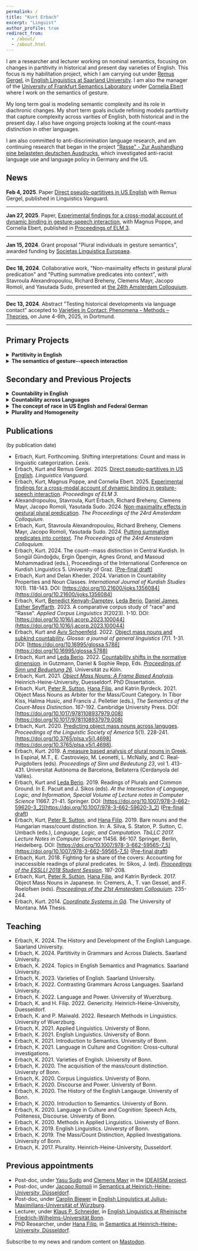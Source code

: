 ```yaml
---
permalink: /
title: "Kurt Erbach"
excerpt: "Linguist"  
author_profile: true
redirect_from: 
  - /about/
  - /about.html
---
```


I am a researcher and lecturer working on nominal semantics, focusing on changes in partitivity in historical and present day varieties of English. This focus is my habilitation project, which I am carrying out under [Remus Gergel](https://www.uni-saarland.de/lehrstuhl/gergel/facultystaff/englishlinguisticfaculty/prof-dr-remus-gergel.html), in [English Linguistics at Saarland University](https://www.uni-saarland.de/lehrstuhl/gergel.html). I am also the manager of the [University of Frankfurt Semantics Laboratory](https://osf.io/5974r/) under [Cornelia Ebert](https://user.uni-frankfurt.de/~coebert/) where I work on the semantics of gesture.

My long term goal is modeling semantic complexity and its role in diachronic changes. My short term goals include refining models partitivity that capture complexity across varities of English, both historical and in the present day. I also have ongoing projects looking at the count-mass distinction in other languages. 

I am also committed to anti-discrimination language research, and am continuing research that began in the project ["Rasse" - Zur Aushandlung eine belasteten deutschen Ausdrucks](https://www.buergeruni.hhu.de/stabsstelle-buergeruniversitaet/foerderung/buergeruniversitaet-in-der-forschung/gefoerderte-projekte), which investigated anti-racist language use and language policy in Germany and the US. 

## News

**Feb 4, 2025**. Paper [Direct pseudo-partitives in US English](https://doi.org/10.1515/lingvan-2023-0098) with Remus Gergel, published in Linguistics Vanguard.

***

**Jan 27, 2025**. Paper, [Experimental findings for a cross-modal account of dynamic binding in gesture-speech interaction](https://journals.linguisticsociety.org/proceedings/index.php/ELM/article/view/5830/5607), with Magnus Poppe, and Cornelia Ebert, published in [Proceedings of ELM 3](https://journals.linguisticsociety.org/proceedings/index.php/ELM/issue/view/194).

***

**Jan 15, 2024**.  Grant proposal "Plural individuals in gesture semantics", awarded funding by [Societas Linguistica Europaea](https://societaslinguistica.eu/).

***

**Dec 18, 2024**.  Collaborative work, "Non-maximality effects in gestural plural predication" and "Putting summative predicates into context", with Stavroula Alexandropoulou, Richard Breheny, Clemens Mayr, Jacopo Romoli, and Yasutada Sudo, presented at [the 24th Amsterdam Colloquium](https://events.illc.uva.nl/AC/AC2024/Programme/).

***

**Dec 13, 2024**. Abstract "Testing historical developments via language contact" accepted to [Varieties in Contact: Phenomena – Methods – Theories](https://germanistik.kuwi.tu-dortmund.de/variationslinguistik/varietaetenkontakt/), on June 4-6th, 2025, in Dortmund.

***









## Primary Projects
<details>
<summary><b>Partitivity in English</b></summary>
<br>

Looking at the interaction of semantic and syntactic structures for expressing partitive and pseudo-partitive meaning in the history of English, this project motivates a new model of language change that captures these interactions to predict present day variation.
<br>
<br>
<b>Output</b><br>
 <ul>
  <li>Direct pseudo-partitives in US English, with <a href="https://www.uni-saarland.de/lehrstuhl/gergel/facultystaff/englishlinguisticfaculty/prof-dr-remus-gergel.html">Remus Gergel</a> (<a href="https://doi.org/10.1515/lingvan-2023-0098">Paper</a>)</li>
  <li>Testing dialects with simulations: The status of pseudo-partitives in US English, with <a href="https://www.uni-saarland.de/lehrstuhl/gergel/facultystaff/englishlinguisticfaculty/prof-dr-remus-gergel.html">Remus Gergel</a> (Under review)</li>
  <li>Testing the noun-to-measure development path. (Forthcoming in Proceedings of ExLing 2024 Paris.)</li>
  <li>Testing historical developments via language contact. (Talk at <a href="https://germanistik.kuwi.tu-dortmund.de/variationslinguistik/varietaetenkontakt/">Varietätenkontakt: Phänomene - Methoden - Theorien</a>)</li>
  <li>Partitives in the Grammatical History Germanic Languages (R&R)</li>
</ul>   
</details>

<details>
<summary><b>The semantics of gesture--speech interaction</b></summary>
<br>
Looking at multi-modal anaphora, such as verbal pronouns binding to discourse referents introduced by co-speech gestures, this project motivates a novel analyses for the semantics of dynamic binding  in gesture-speech interaction.
<br>
<br>
<b>Output</b><br>
 <ul>
   <li>Experimental findings of dynamic binding  in gesture-speech interaction, with <a href="https://user.uni-frankfurt.de/~coebert/">Cornelia Ebert</a> and Magnus Poppe. (<a href="https://journals.linguisticsociety.org/proceedings/index.php/ELM/article/view/5830/5607">Paper</a>; <a href="https://osf.io/5974r/">OSF repository</a>)</li>
   <li>Non-maximality effects in gestural plural predication, with Stavroula Alexandropoulou (first author), Richard Breheny, Clemens Mayr, Jacopo Romoli, Yasutada Sudo. (<a href="https://drive.google.com/file/d/17VvnuAaSq6w8hgvgWnc4odjWEFY4hunO/view">Paper</a>)
   </li>
   <li>Binding presuppositions to iconic gestures, with <a href="https://user.uni-frankfurt.de/~coebert/">Cornelia Ebert</a> and Magnus Poppe. (Talk at <a href="https://www.uni-goettingen.de/de/dimensions+of+iconicity/688691.html">Dimensions of Iconicity in the Visual Modality</a>)</li>
   <li>Binding pronouns to discourse referents introduced with pointing gestures, with <a href="https://user.uni-frankfurt.de/~coebert/">Cornelia Ebert</a> and Magnus Poppe. (Talk at <a href="https://red.uni-koeln.de/red-2025-mismatches-in-anaphoric-relations">Mismatches in anaphoric relations (RED 25)</a>)</li>
 </ul>   
</details>




## Secondary and Previous Projects
<details>
<summary><b>Countability in English</b></summary>
<br>

<b>Output</b>
<ul>
  <li>Diachronic analyses</li>
    <ul>
      <li>The development of the collectivization construction in English (R&R)</li>
      <li>Number classifying to number marking: Change in English countability (Forthcoming in <a href="https://journals.openedition.org/lexis/?lang=en">Lexis – Journal in English Lexicology</a>)</li>
    </ul>
  <li>Countability in present Day Englishes</li>
    <ul>
      <li>Shifting interpretations: Count and mass in linguistic categorization (Forthcoming)</li>
      <li>Countability shifts in the normative dimension, with <a href="https://ledaberio.com/">Leda Berio</a> <a href="https://kerbach2.github.io/erbach_berio_2021_countability_in_the_normative_dimension.pdf">[Paper]</a>.</li>
      <li>Varieties of mass/count interpretation of hybrid nouns, with <a href="https://www.ucl.ac.uk/~ucjtudo/">Yasu Sudo</a> (<a href="https://dgfs2023.uni-koeln.de/sites/dgfs2023/Booklet/DGfS2023_Cologne_ConferenceBooklet.pdf#page=136">Abstract</a>).</li>
    </ul>
</ul>
<!-- Towards a history of the English countability system ([Slides](https://www.google.com/url?q=https%3A%2F%2Fkerbach2.github.io%2Fpapers%2FErbach_2022_slides_Hist_Eng_countability_.pdf&sa=D&sntz=1&usg=AOvVaw1SgvVMJf5HSKYSlBdv8knb) from the 2022 [Workshop on Part-whole structures in natural language](https://sites.google.com/view/part-whole-workshop)). -->
<!-- Counting and categorizing: The relationship between the mass/count distinction and thought, with [Leda Berio](https://ledaberio.com/), ([Slides](https://user.phil.hhu.de/~filip/Erbach.Berio.pdf)). -->
</details>


<details>
<summary><b>Countability across Languages</b></summary>
<br>

<b>Output</b><br>
 <ul>
   <li>Sorani Kurdish</li>
      <ul>
          <li>The count-mass distinction in Central Kurdish (<a href="https://kerbach2.github.io/papers/Erbach_forthcoming_the_count-mass_distinction_in_Central_Kurdish.pdf">[Paper]</a>).</li>
          <li>Variation in Countability Properties and Noun Classes; Countability in Central Kurdish, with Delan Kheder (<a href="http://www.ijoks.com/tr/download/article-file/3389302">[Paper]</a>).</li>
      </ul>
  <li>Greek</li>
     <ul>
        <li>The acquisition of object mass noun</li>
       <li>Object mass nouns in Greek, with Vasileia Skrimpa ([Abstract](https://www.linguisticsociety.org/abstract/object-mass-nouns-greek)).</li>
        <li>A measure based analysis of plural nouns in Greek (<a href="https://semanticsarchive.net/Archive/Tg3ZGI2M/Erbach.pdf">[Paper]</a>).</li>
       </ul>
  <li>Hungarian</li>
     <ul> 
       <li>Bare nouns and the Hungarian mass/count distinction, with <a href="http://peter-sutton.co.uk">Peter R. Sutton</a>, <a href="https://user.phil.hhu.de/~filip/">Hana Filip</a> (<a href="https://link.springer.com/chapter/10.1007/978-3-662-59565-7_5#citeas">[Paper]</a>).</li>
        <li>Object mass nouns and subkind countability, with <a href="https://avivschoenfeld.wordpress.com/">Aviv Schoenfeld</a> (<a href="https://www.glossa-journal.org/article/id/5788/">[Paper]</a>, <a href="https://github.com/kerbach2/subkindcountability022022">[Repository]</a>).</li>
     </ul>
  <li>Japanese</li>
     <ul>
       <li>Object Mass Nouns as Arbiter for the Mass/Count Category, with <a href="http://peter-sutton.co.uk">Peter R. Sutton</a>, <a href="https://user.phil.hhu.de/~filip/">Hana Filip</a>, and Katrin Byrdeck (<a href="https://doi.org/10.1017/9781108937979.008">[Paper]</a>).</li>
      <li>Object Mass Nouns in Japanese, with <a href="http://peter-sutton.co.uk">Peter R. Sutton</a>, <a href="https://user.phil.hhu.de/~filip/">Hana Filip</a>, and Katrin Byrdeck (<a href="https://semanticsarchive.net/Archive/jZiM2FhZ/AC2017-Proceedings.pdf">[Paper]</a>).</li>
    </ul>
  <li>Predicting object mass nouns across languges (<a href="http://journals.linguisticsociety.org/proceedings/index.php/PLSA/article/view/4698">[Paper]</a>).</li>
  </ul>
 
</details>

<details>
<summary><b>The concept of race in US English and Federal German</b></summary>
<br>

<b>Output</b>
  <ul>
    <li>How do Germans and US-Americans Conceive of Race? Using Corpus Analysis and Semantic Feature Production Tasks to Compare the Structure of Race Conceptions, with <a href="https://www.philosophie.hhu.de/personal/philosophie-vi-philosophie-des-geistes-und-der-kognition/mitarbeiter/innen/benedict-kenyah-damptey">Benedict Kenyah-Damptey</a>, <a href="https://ledaberio.com/">Leda Berio</a>, <a href="https://philpeople.org/profiles/daniel-james-1">Daniel James</a>,  (Under review) <a href="https://github.com/kerbach2/dasRwort">[Repository]</a>).</li>
    <li>A comparative corpus study of "race" and "Rasse", with <a href="https://www.philosophie.hhu.de/personal/philosophie-vi-philosophie-des-geistes-und-der-kognition/mitarbeiter/innen/benedict-kenyah-damptey">Benedict Kenyah-Damptey</a>, <a href="https://ledaberio.com/">Leda Berio</a>, <a href="https://philpeople.org/profiles/daniel-james-1">Daniel James</a>, <a href="https://user.phil.hhu.de/~seyffarth/index.html">Esther Seyffarth</a>, <a href="https://www.sciencedirect.com/science/article/abs/pii/S2666799123000047?via%3Dihub">[Paper]</a>).</li>
  </ul>
</details>


<details>
<summary><b>Plurality and Homogeneity</b></summary>
<br>

<b>Output</b>
  <ul>
    <li><a href="https://ling.auf.net/lingbuzz/007987">Putting Plural Definites into Context</a>, with <a href="https://www.isi.hhu.de/bereiche-des-institutes/semantik/romoli">Jacopo Romoli</a>, <a href="https://www.ucl.ac.uk/~ucjtudo/">Yasu Sudo</a>, <a href="https://profiles.ucl.ac.uk/9638">Richard Breheny</a>, and <a href="https://www.uni-goettingen.de/de/clemens+steiner-mayr/569384.html">Clemens Mayr</a> (Under Review)</li>
    <li><a href="https://drive.google.com/file/d/1VV5-P5HDyYr0FjkxG1dMAR8Wc0wGjvIX/view?usp=sharing">Putting summative predicates into context</a>, with <a href="https://scholar.google.com/citations?user=R9WZe8IAAAAJ">Stavroula Alexandropoulou</a>, <a href="https://profiles.ucl.ac.uk/9638">Richard Breheny</a>, <a href="https://www.uni-goettingen.de/de/clemens+steiner-mayr/569384.html">Clemens Mayr</a>, <a href="https://www.isi.hhu.de/bereiche-des-institutes/semantik/romoli">Jacopo Romoli</a>, and <a href="https://www.ucl.ac.uk/~ucjtudo/">Yasu Sudo</a></li>
    <li><a href="https://drive.google.com/file/d/17VvnuAaSq6w8hgvgWnc4odjWEFY4hunO/view?usp=sharing">Non-maximality effects in gestural plural predication</a>, with <a href="https://scholar.google.com/citations?user=R9WZe8IAAAAJ">Stavroula Alexandropoulou</a>, <a href="https://profiles.ucl.ac.uk/9638">Richard Breheny</a>, <a href="https://www.uni-goettingen.de/de/clemens+steiner-mayr/569384.html">Clemens Mayr</a>, <a href="https://www.isi.hhu.de/bereiche-des-institutes/semantik/romoli">Jacopo Romoli</a>, and <a href="https://www.ucl.ac.uk/~ucjtudo/">Yasu Sudo</a></li>
    <li>Fighting for a share of the covers: Accounting for inaccessible readings of plural predicates (<a href="http://esslli2018.folli.info/wp-content/uploads/Proceedings-of-the-ESSLLI-2018-Student-Session.pdf">Paper</a>).</li>
    <li>Readings of Plurals and Common Ground, with <a href="https://ledaberio.com/">Leda Berio</a> (<a href="https://link.springer.com/chapter/10.1007/978-3-662-59620-3_2">Paper</a>).</li>
  </ul>

</details>



## Publications
(by publication date)
* Erbach, Kurt. Forthcoming. Shifting interpretations: Count and mass in linguistic categorization. *Lexis*.
* Erbach, Kurt and Remus Gergel. 2025. [Direct pseudo-partitives in US English](https://doi.org/10.1515/lingvan-2023-0098). *Linguistics Vanguard*.
* Erbach, Kurt, Magnus Poppe, and Cornelia Ebert. 2025. [Experimental findings for a cross-modal account of dynamic binding in gesture-speech interaction](https://journals.linguisticsociety.org/proceedings/index.php/ELM/article/view/5830/5607). *Proceedings of ELM 3*.
* Alexandropoulou, Stavroula, Kurt Erbach, Richard Breheny, Clemens Mayr, Jacopo Romoli, Yasutada Sudo. 2024. [Non-maximality effects in gestural plural predication](https://drive.google.com/file/d/17VvnuAaSq6w8hgvgWnc4odjWEFY4hunO/view). *The Proceedings of the 24rd Amsterdam Colloquium*. 
* Erbach, Kurt, Stavroula Alexandropoulou, Richard Breheny, Clemens Mayr, Jacopo Romoli, Yasutada Sudo. 2024. [Putting summative predicates into context](https://drive.google.com/file/d/1VV5-P5HDyYr0FjkxG1dMAR8Wc0wGjvIX/view). *The Proceedings of the 24rd Amsterdam Colloquium*.
* Erbach, Kurt. 2024. The count--mass distinction in Central Kurdish. In Songül Gündoğdu, Ergin Öpengin, Agnes Grond, and Masoud Mohammadirad (eds.), Proceedings of the International Conference on Kurdish Linguistics 5. University of Graz. [[Pre-final draft](https://kerbach2.github.io/papers/Erbach_forthcoming_the_count-mass_distinction_in_Central_Kurdish.pdf)]
* Erbach, Kurt and Delan Kheder. 2024. Variation in Countability Properties and Noun Classes. *International Journal of Kurdish Studies 10*(1). 118-143. DOI: [https://doi.org/10.21600/ijoks.1356084](https://doi.org/10.21600/ijoks.1356084)
* Erbach, Kurt, [Benedict Kenyah-Damptey](https://www.philosophie.hhu.de/personal/philosophie-vi-philosophie-des-geistes-und-der-kognition/mitarbeiter/innen/benedict-kenyah-damptey), [Leda Berio](https://ledaberio.com/), [Daniel James](https://philpeople.org/profiles/daniel-james-1), [Esther Seyffarth](https://user.phil.hhu.de/~seyffarth/index.html). 2023. A comparative corpus study of "race" and "Rasse". *Applied Corpus Linguistics 3*(2023). 1-10. DOI: [https://doi.org/10.1016/j.acorp.2023.100044](https://doi.org/10.1016/j.acorp.2023.100044)
* Erbach, Kurt and [Aviv Schoenfeld](https://avivschoenfeld.wordpress.com/). 2022. [Object mass nouns and subkind countability](https://www.glossa-journal.org/article/id/5788/). *Glossa: a journal of general linguistics* (7)1. 1-31. DOI: [https://doi.org/10.16995/glossa.5788](https://doi.org/10.16995/glossa.5788)
* Erbach, Kurt and [Leda Berio](https://ledaberio.com/). 2022. [Countability shifts in the normative dimension](https://kerbach2.github.io/erbach_berio_2021_countability_in_the_normative_dimension.pdf). in Gutzmann, Daniel & Sophie Repp, Eds. *[Proceedings of Sinn und Beduetung 26](https://ruhr-uni-bochum.sciebo.de/s/7mmqET55GSGUh46)*. Universität zu Köln.
* Erbach, Kurt. 2021. *[Object Mass Nouns: A Frame Based Analysis](https://docserv.uni-duesseldorf.de/servlets/DerivateServlet/Derivate-59676/kurt%20erbach.thesis.pdf)*. Heinrich-Heine-University, Duesseldorf. PhD Dissertation.
* Erbach, Kurt, [Peter R. Sutton](http://peter-sutton.co.uk), [Hana Filip](https://user.phil.hhu.de/~filip/), and Katrin Byrdeck. 2021. Object Mass Nouns as Arbiter for the Mass/Count Category. In Tibor Kiss, Halima Husic, and Francis J. Pelletier (eds.), *The Semantics of the Count-Mass Distinction*. 167-192. Cambridge University Press. DOI: [https://doi.org/10.1017/9781108937979.008](https://doi.org/10.1017/9781108937979.008)
* Erbach, Kurt. 2020. [Predicting object mass nouns across languges](http://journals.linguisticsociety.org/proceedings/index.php/PLSA/article/view/4698). *Proceedings of the Linguistic Society of America* 5(1). 228-241. [https://doi.org/10.3765/plsa.v5i1.4698](https://doi.org/10.3765/plsa.v5i1.4698).
* Erbach, Kurt. 2019. [A measure based analysis of plural nouns in Greek](https://semanticsarchive.net/Archive/Tg3ZGI2M/Erbach.pdf). In Espinal, M.T., E. Castroviejo, M. Leonetti, L. McNally, and C. Real-Puigdollers (eds). *Proceedings of Sinn und Bedeutung 23*, vol 1. 413-431. Universitat Autònoma de Barcelona, Bellaterra (Cerdanyola del Vallès).
* Erbach, Kurt and [Leda Berio](https://ledaberio.com/). 2019. Readings of Plurals and Common Ground. In E. Pacuit and J. Sikos (eds). *At the Intersection of Language, Logic, and Information, Special Volume of Lecture notes in Computer Science* 11667. 21-41. Springer. DOI: [https://doi.org/10.1007/978-3-662-59620-3_2](https://doi.org/10.1007/978-3-662-59620-3_2) ([Pre-final draft](https://kerbach2.github.io/papers/erbach_berio_2019_plurals_common_ground.pdf))
* Erbach, Kurt, [Peter R. Sutton](http://peter-sutton.co.uk), and [Hana Filip](https://user.phil.hhu.de/~filip/). 2019. Bare nouns and the Hungarian mass/count distinction. In: A. Silva, S. Staton, P. Sutton, C. Umbach (eds.), *Language, Logic, and Computation. TbiLLC 2017. Lecture Notes in Computer Science* 11456. 86-107. Springer, Berlin, Heidelberg. DOI: [https://doi.org/10.1007/978-3-662-59565-7_5](https://doi.org/10.1007/978-3-662-59565-7_5) ([Pre-final draft](https://kerbach2.github.io/papers/erbach_sutton_filip_2019_Hungarian.pdf))
* Erbach, Kurt. 2018. Fighting for a share of the covers: Accounting for inaccessible readings of plural predicates. In: Sikos, J. (ed). [*Proceedings of the ESSLLI 2018 Student Session*](http://esslli2018.folli.info/wp-content/uploads/Proceedings-of-the-ESSLLI-2018-Student-Session.pdf). 197-208.
* Erbach, Kurt, [Peter R. Sutton](http://peter-sutton.co.uk), [Hana Filip](https://user.phil.hhu.de/~filip/), and Katrin Byrdeck. 2017. Object Mass Nouns in Japanese. In: Cremers, A., T. van Gessel, and F. Roelofsen (eds). [*Proceedings of the 21st Amsterdam Colloquium*](https://semanticsarchive.net/Archive/jZiM2FhZ/AC2017-Proceedings.pdf). 235-244.
* Erbach, Kurt. 2014. [*Coordinate Systems in Gã*](https://scholarworks.umt.edu/etd/4289/). The University of Montana. MA Thesis.

## Teaching

* Erbach, K. 2024. The History and Development of the English Language. Saarland University.
* Erbach, K. 2024. Partitivity in Grammars and Across Dialects. Saarland University.
* Erbach, K. 2024. Topics in English Semantics and Pragmatics. Saarland University.
* Erbach, K. 2023. Varieties of English. Saarland University. 
* Erbach, K. 2022. Contrasting Grammars Across Languages. Saarland University.
* Erbach, K. 2022. Language and Power. University of Wuerzburg.
* Erbach, K. and H. Filip. 2022. Genericity. Heinrich-Heine-University, Duesseldorf.
* Erbach, K. and P. Maiwald. 2022. Research Methods in Linguistics. University of Wuerzburg.
* Erbach, K. 2021. Applied Linguistics. Universty of Bonn.
* Erbach, K. 2021. English Linguistics. University of Bonn.
* Erbach, K. 2021. Introduction to Semantics. University of Bonn.
* Erbach, K. 2021. Language in Culture and Cognition: Cross-cultural investigations.
* Erbach, K. 2021. Varieties of English. University of Bonn.
* Erbach, K. 2020. The acquisition of the mass/count distinction. Universty of Bonn.
* Erbach, K. 2020. Corpus Linguistics. Universty of Bonn.
* Erbach, K. 2020. Discourse and Power. Universty of Bonn.
* Erbach, K. 2020. The History of the English Langauge. Universty of Bonn.
* Erbach, K. 2020. Introduction to Semantics. Universty of Bonn.
* Erbach, K. 2020. Language in Culture and Cognition: Speech Acts, Politeness, Discourse. Universty of Bonn.
* Erbach, K. 2020. Methods in Applied Linguistics. Universty of Bonn.
* Erbach, K. 2019. English Linguistics. Universty of Bonn.
* Erbach, K. 2019. The Mass/Count Distinction, Applied Investigations. University of Bonn.
* Erbach, K. 2017. Plurality. Heinrich-Heine-University, Dusseldorf.

## Previous appointments
* Post-doc, under [Yasu Sudo](https://www.ucl.ac.uk/~ucjtudo/) and [Clemens Mayr](https://www.uni-goettingen.de/de/clemens+steiner-mayr/569384.html) in the [IDEAlISM project](https://dynamicalternatives.wordpress.com/).
* Post-doc, under [Jacopo Romoli](https://www.isi.hhu.de/bereiche-des-institutes/semantik/romoli) in [Semantics at Heinrich-Heine-University, Düsseldorf](https://www.isi.hhu.de/bereiche-des-institutes/semantik).
* Post-doc, under [Carolin Biewer](https://www.neuphil.uni-wuerzburg.de/en/anglistik/abteilungen/englische-sprachwissenschaft/team/biewer/) in [English Linguistics at Julius-Maximilians-Universität of Würzburg](https://www.neuphil.uni-wuerzburg.de/en/anglistik/abteilungen/englische-sprachwissenschaft/startseite/). 
* Lecturer, under [Klaus P. Schneider](https://www.applied-linguistics.uni-bonn.de/en/people/emeritus/schneider), in [English Linguistics at Rheinische Friedrich-Wilhelms-Universität Bonn](https://www.applied-linguistics.uni-bonn.de/en). 
* PhD Researcher, under [Hana Filip](https://user.phil.hhu.de/~filip/Publications.htm), in [Semantics at Heinrich-Heine-University, Düsseldorf](https://www.isi.hhu.de/). 

Subscribe to my news and random content on <a rel="me" href="https://lingo.lol/@kerbach2">Mastodon</a>.
